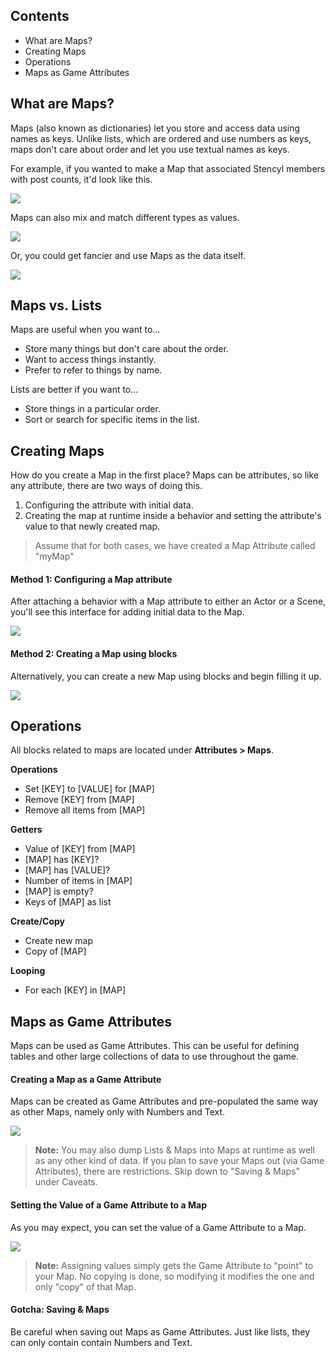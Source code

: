 ## Contents

* What are Maps?
* Creating Maps
* Operations
* Maps as Game Attributes
 

## What are Maps?

Maps (also known as dictionaries) let you store and access data using names as keys. Unlike lists, which are ordered and use numbers as keys, maps don't care about order and let you use textual names as keys.

For example, if you wanted to make a Map that associated Stencyl members with post counts, it'd look like this.

![](http://static.stencyl.com/pedia2/ch6/maps/maps-basics-1.png)

Maps can also mix and match different types as values.

![](http://static.stencyl.com/pedia2/ch6/maps/maps-basics-2.png)

Or, you could get fancier and use Maps as the data itself.

![](http://static.stencyl.com/pedia2/ch6/maps/maps-basics-3.png)

 
## Maps vs. Lists

Maps are useful when you want to...

* Store many things but don't care about the order.
* Want to access things instantly.
* Prefer to refer to things by name.

Lists are better if you want to...

* Store things in a particular order.
* Sort or search for specific items in the list.
 

## Creating Maps

How do you create a Map in the first place? Maps can be attributes, so like any attribute, there are two ways of doing this.

1. Configuring the attribute with initial data.
2. Creating the map at runtime inside a behavior and setting the attribute's value to that newly created map.

> Assume that for both cases, we have created a Map Attribute called "myMap"

#### Method 1: Configuring a Map attribute
After attaching a behavior with a Map attribute to either an Actor or a Scene, you'll see this interface for adding initial data to the Map.

![](http://static.stencyl.com/pedia2/ch6/maps/maps-setup.png)

#### Method 2: Creating a Map using blocks
Alternatively, you can create a new Map using blocks and begin filling it up.

![](http://static.stencyl.com/pedia2/ch6/maps/maps-setup2.png)


## Operations

All blocks related to maps are located under **Attributes > Maps**.

**Operations**
* Set [KEY] to [VALUE] for [MAP]
* Remove [KEY] from [MAP]
* Remove all items from [MAP]

**Getters**
* Value of [KEY] from [MAP]
* [MAP] has [KEY]?
* [MAP] has [VALUE]?
* Number of items in [MAP]
* [MAP] is empty?
* Keys of [MAP] as list

**Create/Copy**
* Create new map
* Copy of [MAP]

**Looping**
* For each [KEY] in [MAP]
 

## Maps as Game Attributes

Maps can be used as Game Attributes. This can be useful for defining tables and other large collections of data to use throughout the game.


#### Creating a Map as a Game Attribute
Maps can be created as Game Attributes and pre-populated the same way as other Maps, namely only with Numbers and Text.

![](http://static.stencyl.com/pedia2/ch6/maps/maps-gameatt.png)

> **Note:** You may also dump Lists & Maps into Maps at runtime as well as any other kind of data. If you plan to save your Maps out (via Game Attributes), there are restrictions. Skip down to "Saving & Maps" under Caveats.
 
#### Setting the Value of a Game Attribute to a Map
As you may expect, you can set the value of a Game Attribute to a Map.

![](http://static.stencyl.com/pedia2/ch6/maps/maps-gameatt2.png)

> **Note:** Assigning values simply gets the Game Attribute to "point" to your Map. No copying is done, so modifying it modifies the one and only "copy" of that Map.
 
#### Gotcha: Saving & Maps
Be careful when saving out Maps as Game Attributes. Just like lists, they can only contain contain Numbers and Text.
